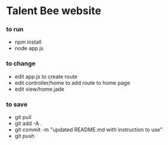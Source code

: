 #  Talent Bee website

### to run
- npm install
- node app.js

### to change
- edit app.js to create route
- edit controller/home to add route to home page
- edit view/home.jade

### to save
- git pull
- git add -A .
- git commit -m "updated README.md with instruction to use"
- git push


